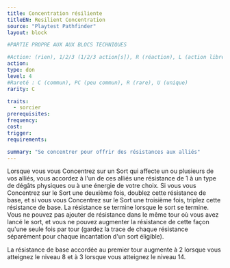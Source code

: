 ```yaml
---
title: Concentration résiliente
titleEN: Resilient Concentration
source: "Playtest Pathfinder"
layout: block

#PARTIE PROPRE AUX AUX BLOCS TECHNIQUES

#Action: (rien), 1/2/3 (1/2/3 action[s]), R (réaction), L (action libre)
action: 
type: don
level: 4
#Rareté : C (commun), PC (peu commun), R (rare), U (unique)
rarity: C

traits:
  - sorcier
prerequisites: 
frequency: 
cost:
trigger: 
requirements: 

summary: "Se concentrer pour offrir des résistances aux alliés"
---
```


Lorsque vous vous Concentrez sur un Sort qui affecte un ou plusieurs de vos alliés, vous accordez à l'un de ces alliés une résistance de 1 à un type de dégâts physiques ou à une énergie de votre choix. Si vous vous Concentrez sur le Sort une deuxième fois, doublez cette résistance de base, et si vous vous Concentrez sur le Sort une troisième fois, triplez cette résistance de base. La résistance se termine lorsque le sort se termine. Vous ne pouvez pas ajouter de résistance dans le même tour où vous avez lancé le sort, et vous ne pouvez augmenter la résistance de cette façon qu'une seule fois par tour (gardez la trace de chaque résistance séparément pour chaque incantation d'un sort éligible).

La résistance de base accordée au premier tour augmente à 2 lorsque vous atteignez le niveau 8 et à 3 lorsque vous atteignez le niveau 14.